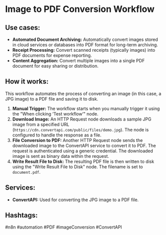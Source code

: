 # Image to PDF Conversion Workflow

## Use cases:

*   **Automated Document Archiving:** Automatically convert images stored in cloud services or databases into PDF format for long-term archiving.
*   **Receipt Processing:** Convert scanned receipts (typically images) into PDF documents for expense reporting.
*   **Content Aggregation:** Convert multiple images into a single PDF document for easy sharing or distribution.

## How it works:

This workflow automates the process of converting an image (in this case, a JPG image) to a PDF file and saving it to disk.

1.  **Manual Trigger:** The workflow starts when you manually trigger it using the "When clicking ‘Test workflow’" node.
2.  **Download Image:** An HTTP Request node downloads a sample JPG image from a specified URL (`https://cdn.convertapi.com/public/files/demo.jpg`). The node is configured to handle the response as a file.
3.  **File Conversion to PDF:** Another HTTP Request node sends the downloaded image to the ConvertAPI service to convert it to PDF. The request is authenticated using a generic credential. The downloaded image is sent as binary data within the request.
4.  **Write Result File to Disk:** The resulting PDF file is then written to disk using the "Write Result File to Disk" node. The filename is set to `document.pdf`.

## Services:

*   **ConvertAPI:** Used for converting the JPG image to a PDF file.

## Hashtags:

#n8n #automation #PDF #imageConversion #ConvertAPI
